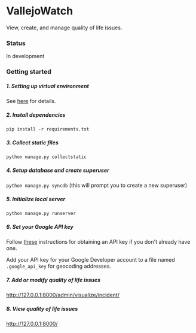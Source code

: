 # VallejoWatch
View, create, and manage quality of life issues.

### Status
In development

### Getting started

##### 1. Setting up virtual environment
See [here](https://github.com/codeforamerica/howto/blob/master/Python-Virtualenv.md) for details.

##### 2. Install dependencies
`pip install -r requirements.txt`

##### 3. Collect static files
`python manage.py collectstatic`

##### 4. Setup database and create superuser
`python manage.py syncdb` (this will prompt you to create a new superuser)

##### 5. Initialize local server
`python manage.py runserver`

##### 6. Set your Google API key
Follow [these](https://developers.google.com/maps/documentation/geocoding/?csw=1#api_key) instructions for obtaining an API key if you don't already have one.

Add your API key for your Google Developer account to a file named `.google_api_key` for geocoding addresses.

##### 7. Add or modify quality of life issues
http://127.0.0.1:8000/admin/visualize/incident/

##### 8. View quality of life issues
http://127.0.0.1:8000/
